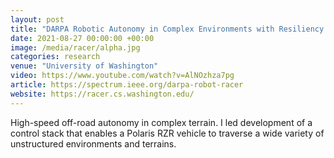 ```yaml
---
layout: post
title: "DARPA Robotic Autonomy in Complex Environments with Resiliency (RACER)"
date: 2021-08-27 00:00:00 +00:00
image: /media/racer/alpha.jpg
categories: research
venue: "University of Washington"
video: https://www.youtube.com/watch?v=AlNOzhza7pg
article: https://spectrum.ieee.org/darpa-robot-racer
website: https://racer.cs.washington.edu/
---
```

High-speed off-road autonomy in complex terrain.
I led development of a control stack that enables a Polaris RZR vehicle to traverse a wide variety of unstructured environments and terrains.
